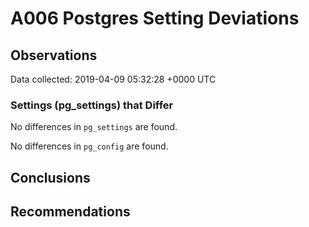 # A006 Postgres Setting Deviations #

## Observations ##
Data collected: 2019-04-09 05:32:28 +0000 UTC  

### Settings (pg_settings) that Differ ###

No differences in `pg_settings` are found.


No differences in `pg_config` are found.



## Conclusions ##


## Recommendations ##


